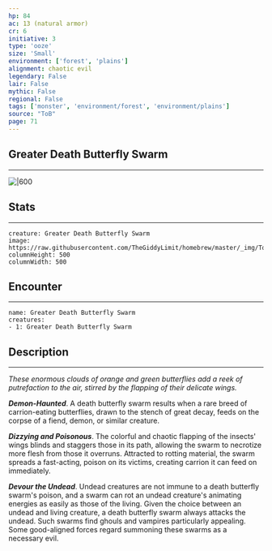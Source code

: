```yaml
---
hp: 84
ac: 13 (natural armor)
cr: 6
initiative: 3
type: 'ooze'    
size: 'Small'
environment: ['forest', 'plains']
alignment: chaotic evil
legendary: False
lair: False
mythic: False
regional: False
tags: ['monster', 'environment/forest', 'environment/plains']
source: "ToB"
page: 71
---
```


## Greater Death Butterfly Swarm
---

![|600](https://raw.githubusercontent.com/TheGiddyLimit/homebrew/master/_img/ToB/Death%20Butterfly%20Swarm.webp)

## Stats
---

```statblock
creature: Greater Death Butterfly Swarm
image: https://raw.githubusercontent.com/TheGiddyLimit/homebrew/master/_img/ToB/token/Death%20Butterfly%20Swarm.png
columnHeight: 500
columnWidth: 500
```

## Encounter
---

```encounter-table
name: Greater Death Butterfly Swarm
creatures:
- 1: Greater Death Butterfly Swarm
```

## Description
---
_These enormous clouds of orange and green butterflies add a reek of putrefaction to the air, stirred by the flapping of their delicate wings._

**_Demon-Haunted_**. A death butterfly swarm results when a rare breed of carrion-eating butterflies, drawn to the stench of great decay, feeds on the corpse of a fiend, demon, or similar creature.

**_Dizzying and Poisonous_**. The colorful and chaotic flapping of the insects' wings blinds and staggers those in its path, allowing the swarm to necrotize more flesh from those it overruns. Attracted to rotting material, the swarm spreads a fast-acting, poison on its victims, creating carrion it can feed on immediately.

**_Devour the Undead_**. Undead creatures are not immune to a death butterfly swarm's poison, and a swarm can rot an undead creature's animating energies as easily as those of the living. Given the choice between an undead and living creature, a death butterfly swarm always attacks the undead. Such swarms find ghouls and vampires particularly appealing. Some good-aligned forces regard summoning these swarms as a necessary evil.






